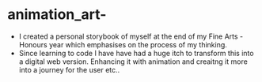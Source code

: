 # animation_art- 

- I created a personal storybook of myself at the end of my Fine Arts - Honours year which emphasises on the process of my thinking.
- Since learning to code I have have had a huge itch to transform this into a digital web version. 
Enhancing it with animation and creaitng it more into a journey for the user etc..
